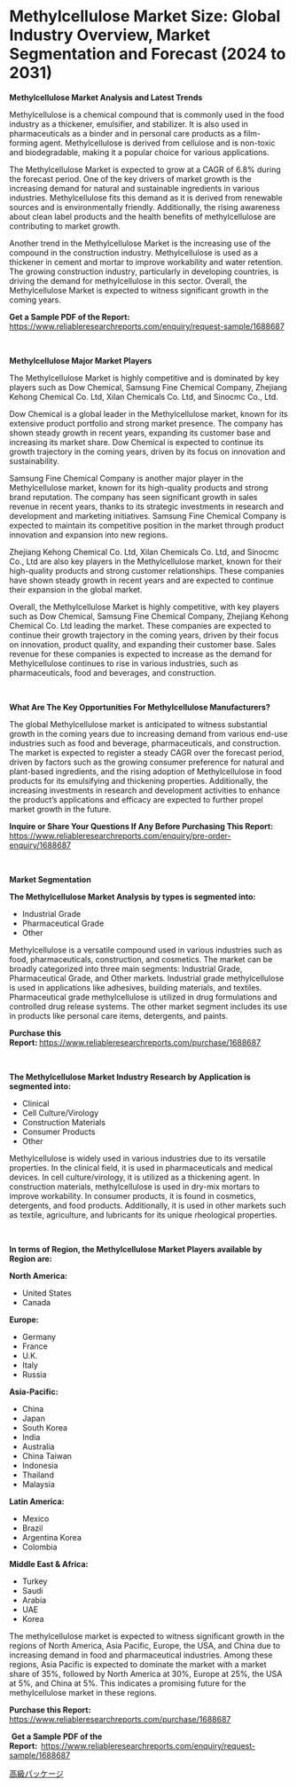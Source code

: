 <p><h1>Methylcellulose Market Size: Global Industry Overview, Market Segmentation and Forecast (2024 to 2031)</h1></p><p><strong>Methylcellulose Market Analysis and Latest Trends</strong></p>
<p><p>Methylcellulose is a chemical compound that is commonly used in the food industry as a thickener, emulsifier, and stabilizer. It is also used in pharmaceuticals as a binder and in personal care products as a film-forming agent. Methylcellulose is derived from cellulose and is non-toxic and biodegradable, making it a popular choice for various applications.</p><p>The Methylcellulose Market is expected to grow at a CAGR of 6.8% during the forecast period. One of the key drivers of market growth is the increasing demand for natural and sustainable ingredients in various industries. Methylcellulose fits this demand as it is derived from renewable sources and is environmentally friendly. Additionally, the rising awareness about clean label products and the health benefits of methylcellulose are contributing to market growth.</p><p>Another trend in the Methylcellulose Market is the increasing use of the compound in the construction industry. Methylcellulose is used as a thickener in cement and mortar to improve workability and water retention. The growing construction industry, particularly in developing countries, is driving the demand for methylcellulose in this sector. Overall, the Methylcellulose Market is expected to witness significant growth in the coming years.</p></p>
<p><strong>Get a Sample PDF of the Report:&nbsp;</strong> <a href="https://www.reliableresearchreports.com/enquiry/request-sample/1688687">https://www.reliableresearchreports.com/enquiry/request-sample/1688687</a></p>
<p>&nbsp;</p>
<p><strong>Methylcellulose Major Market Players</strong></p>
<p><p>The Methylcellulose Market is highly competitive and is dominated by key players such as Dow Chemical, Samsung Fine Chemical Company, Zhejiang Kehong Chemical Co. Ltd, Xilan Chemicals Co. Ltd, and Sinocmc Co., Ltd.</p><p>Dow Chemical is a global leader in the Methylcellulose market, known for its extensive product portfolio and strong market presence. The company has shown steady growth in recent years, expanding its customer base and increasing its market share. Dow Chemical is expected to continue its growth trajectory in the coming years, driven by its focus on innovation and sustainability.</p><p>Samsung Fine Chemical Company is another major player in the Methylcellulose market, known for its high-quality products and strong brand reputation. The company has seen significant growth in sales revenue in recent years, thanks to its strategic investments in research and development and marketing initiatives. Samsung Fine Chemical Company is expected to maintain its competitive position in the market through product innovation and expansion into new regions.</p><p>Zhejiang Kehong Chemical Co. Ltd, Xilan Chemicals Co. Ltd, and Sinocmc Co., Ltd are also key players in the Methylcellulose market, known for their high-quality products and strong customer relationships. These companies have shown steady growth in recent years and are expected to continue their expansion in the global market.</p><p>Overall, the Methylcellulose Market is highly competitive, with key players such as Dow Chemical, Samsung Fine Chemical Company, Zhejiang Kehong Chemical Co. Ltd leading the market. These companies are expected to continue their growth trajectory in the coming years, driven by their focus on innovation, product quality, and expanding their customer base. Sales revenue for these companies is expected to increase as the demand for Methylcellulose continues to rise in various industries, such as pharmaceuticals, food and beverages, and construction.</p></p>
<p>&nbsp;</p>
<p><strong>What Are The Key Opportunities For Methylcellulose Manufacturers?</strong></p>
<p><p>The global Methylcellulose market is anticipated to witness substantial growth in the coming years due to increasing demand from various end-use industries such as food and beverage, pharmaceuticals, and construction. The market is expected to register a steady CAGR over the forecast period, driven by factors such as the growing consumer preference for natural and plant-based ingredients, and the rising adoption of Methylcellulose in food products for its emulsifying and thickening properties. Additionally, the increasing investments in research and development activities to enhance the product’s applications and efficacy are expected to further propel market growth in the future.</p></p>
<p><strong>Inquire or Share Your Questions If Any Before Purchasing This Report:</strong> <a href="https://www.reliableresearchreports.com/enquiry/pre-order-enquiry/1688687">https://www.reliableresearchreports.com/enquiry/pre-order-enquiry/1688687</a></p>
<p>&nbsp;</p>
<p><strong>Market Segmentation</strong></p>
<p><strong>The Methylcellulose Market Analysis by types is segmented into:</strong></p>
<p><ul><li>Industrial Grade</li><li>Pharmaceutical Grade</li><li>Other</li></ul></p>
<p><p>Methylcellulose is a versatile compound used in various industries such as food, pharmaceuticals, construction, and cosmetics. The market can be broadly categorized into three main segments: Industrial Grade, Pharmaceutical Grade, and Other markets. Industrial grade methylcellulose is used in applications like adhesives, building materials, and textiles. Pharmaceutical grade methylcellulose is utilized in drug formulations and controlled drug release systems. The other market segment includes its use in products like personal care items, detergents, and paints.</p></p>
<p><strong>Purchase this Report:&nbsp;</strong><a href="https://www.reliableresearchreports.com/purchase/1688687">https://www.reliableresearchreports.com/purchase/1688687</a></p>
<p>&nbsp;</p>
<p><strong>The Methylcellulose Market Industry Research by Application is segmented into:</strong></p>
<p><ul><li>Clinical</li><li>Cell Culture/Virology</li><li>Construction Materials</li><li>Consumer Products</li><li>Other</li></ul></p>
<p><p>Methylcellulose is widely used in various industries due to its versatile properties. In the clinical field, it is used in pharmaceuticals and medical devices. In cell culture/virology, it is utilized as a thickening agent. In construction materials, methylcellulose is used in dry-mix mortars to improve workability. In consumer products, it is found in cosmetics, detergents, and food products. Additionally, it is used in other markets such as textile, agriculture, and lubricants for its unique rheological properties.</p></p>
<p>&nbsp;</p>
<p><strong>In terms of Region, the Methylcellulose Market Players available by Region are:</strong></p>
<p>
    <p> <strong> North America: </strong>
        <ul>
            <li>United States</li>
            <li>Canada</li>
        </ul>
        </p> 
    <p> <strong> Europe: </strong>
        <ul>
            <li>Germany</li>
            <li>France</li>
            <li>U.K.</li>
            <li>Italy</li>
            <li>Russia</li>
        </ul>
        </p> 
    <p> <strong> Asia-Pacific: </strong>
        <ul>
            <li>China</li>
            <li>Japan</li>
            <li>South Korea</li>
            <li>India</li>
            <li>Australia</li>
            <li>China Taiwan</li>
            <li>Indonesia</li>
            <li>Thailand</li>
            <li>Malaysia</li>
        </ul>
        </p> 
    <p> <strong> Latin America: </strong>
        <ul>
            <li>Mexico</li>
            <li>Brazil</li>
            <li>Argentina Korea</li>
            <li>Colombia</li>
        </ul>
        </p> 
    <p> <strong> Middle East & Africa: </strong>
        <ul>
            <li>Turkey</li>
            <li>Saudi</li>
            <li>Arabia</li>
            <li>UAE</li>
            <li>Korea</li>
        </ul>
    </p>
    </p>
<p><p>The methylcellulose market is expected to witness significant growth in the regions of North America, Asia Pacific, Europe, the USA, and China due to increasing demand in food and pharmaceutical industries. Among these regions, Asia Pacific is expected to dominate the market with a market share of 35%, followed by North America at 30%, Europe at 25%, the USA at 5%, and China at 5%. This indicates a promising future for the methylcellulose market in these regions.</p></p>
<p><strong>Purchase this Report: </strong><a href="https://www.reliableresearchreports.com/purchase/1688687">https://www.reliableresearchreports.com/purchase/1688687</a></p>
<p>&nbsp;<strong>Get a Sample PDF of the Report:&nbsp;&nbsp;</strong><a href="https://www.reliableresearchreports.com/enquiry/request-sample/1688687">https://www.reliableresearchreports.com/enquiry/request-sample/1688687</a></p>
<p><strong></strong></p>
<p><p><a href="https://medium.com/@alicequigley2023/%E9%AB%98%E7%B4%9A%E5%8C%85%E8%A3%85%E5%B8%82%E5%A0%B4%E3%83%AC%E3%83%9D%E3%83%BC%E3%83%88%E3%81%8C-%E3%81%93%E3%81%AE%E5%B8%82%E5%A0%B4%E3%81%AE%E6%9C%80%E6%96%B0%E3%83%88%E3%83%AC%E3%83%B3%E3%83%89%E3%82%84%E6%88%90%E9%95%B7%E6%A9%9F%E4%BC%9A%E3%82%92%E6%98%8E%E3%82%89%E3%81%8B%E3%81%AB%E3%81%97%E3%81%A6%E3%81%84%E3%81%BE%E3%81%99-64058ac216aa">高級パッケージ</a></p></p>